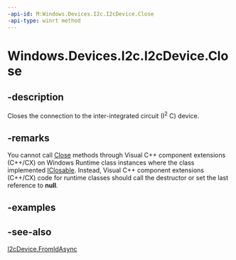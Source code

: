 ```yaml
---
-api-id: M:Windows.Devices.I2c.I2cDevice.Close
-api-type: winrt method
---
```


<!-- Method syntax
public void Close()
-->

# Windows.Devices.I2c.I2cDevice.Close

## -description
Closes the connection to the inter-integrated circuit (I<sup>2</sup> C) device.

## -remarks
You cannot call [Close](../windows.foundation/iclosable_close_811482585.md) methods through Visual C++ component extensions (C++/CX) on Windows Runtime class instances where the class implemented [IClosable](../windows.foundation/iclosable.md). Instead, Visual C++ component extensions (C++/CX) code for runtime classes should call the destructor or set the last reference to **null**.

## -examples

## -see-also
[I2cDevice.FromIdAsync](i2cdevice_fromidasync_1693757112.md)